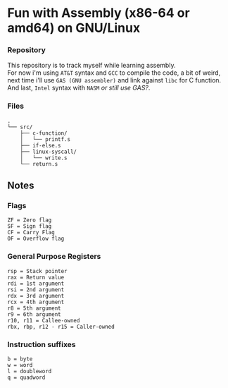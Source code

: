 # Fun with Assembly (x86-64 or amd64) on GNU/Linux

### Repository
This repository is to track myself while learning assembly.<br/>
For now i'm using `AT&T` syntax and `GCC` to compile the code, a bit of
weird, next time i'll use `GAS (GNU assembler)` and link against `libc`
for C function.<br/>
And last, `Intel` syntax with `NASM` *or still use GAS?*.

### Files
```
.
└── src/
    ├── c-function/
    │   └── printf.s
    ├── if-else.s
    ├── linux-syscall/
    │   └── write.s
    └── return.s
```

## Notes

### Flags
```
ZF = Zero flag
SF = Sign flag
CF = Carry Flag
OF = Overflow flag
```

### General Purpose Registers
```
rsp = Stack pointer
rax = Return value
rdi = 1st argument
rsi = 2nd argument
rdx = 3rd argument
rcx = 4th argument
r8 = 5th argument
r9 = 6th argument
r10, r11 = Callee-owned
rbx, rbp, r12 - r15 = Caller-owned
```

### Instruction suffixes
```
b = byte
w = word
l = doubleword
q = quadword
```

